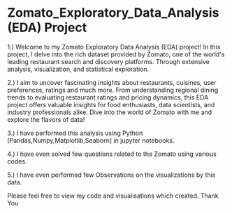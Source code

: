 # Zomato_Exploratory_Data_Analysis (EDA) Project

1.) Welcome to my Zomato Exploratory Data Analysis (EDA) project! In this project, I delve into the rich dataset provided by Zomato, one of the world's leading restaurant search and discovery platforms. Through extensive analysis, visualization, and statistical exploration.

2.) I aim to uncover fascinating insights about restaurants, cuisines, user preferences, ratings and much more. From understanding regional dining trends to evaluating restaurant ratings and pricing dynamics, this EDA project offers valuable insights for food enthusiasts, data scientists, and industry professionals alike. Dive into the world of Zomato with me and explore the flavors of data!

3.) I have performed this analysis using Python [Pandas,Numpy,Matplotlib,Seaborn] in jupyter notebooks.

4.) I have even solved few questions related to the Zomato using various codes.

5.) I have even performed few Observations on the visualizations by this data.

Please feel free to view my code and visualisations which created.
Thank You



                            
